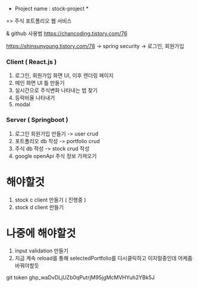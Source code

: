 * Project name : stock-project *

=> 주식 포트폴리오 웹 서비스

& github 사용법
https://chancoding.tistory.com/76

https://shinsunyoung.tistory.com/78
-> spring security
-> 로그인, 회원가입

### Client ( React.js ) ###
1. 로그인, 회원가입 화면 UI, 이후 렌더링 페이지 
2. 메인 화면 UI 틀 만들기
3. 실시간으로 주식변화 나타내는 법 찾기
4. 등락비율 나타내기
5. modal

### Server ( Springboot ) ###

1. 로그인 회원가입 만들기 -> user crud
2. 포트폴리오 db 작성 -> portfolio crud
3. 주식 db 작성 -> stock crud 작성
4. google openApi 주식 정보 가져오기

# 해야할것
1. stock c client 만들기 ( 진행중 )
2. stock d client 만들기

# 나중에 해야할것
1. input validation 만들기
2. 지금 계속 reload를 통해 selectedPortfolio를 다시클릭하고 이지럴중인데 어케좀 바꿔야할듯

git token
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
